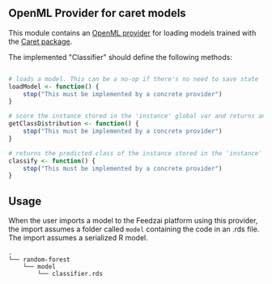OpenML Provider for caret models
------------------------------------------------------------

This module contains an [OpenML provider](https://github.com/feedzai/feedzai-openml) for loading models trained with the [Caret package](http://caret.r-forge.r-project.org/).

The implemented "Classifier" should define the following methods: 

```r

# loads a model. This can be a no-op if there's no need to save state  
loadModel <- function() {
    stop("This must be implemented by a concrete provider")
}

# score the instance stored in the 'instance' global var and returns an array with the probability for each of the classes
getClassDistribution <- function() {
    stop("This must be implemented by a concrete provider")
}

# returns the predicted class of the instance stored in the 'instance' global var
classify <- function() {
    stop("This must be implemented by a concrete provider")
}
``` 

## Usage

When the user imports a model to the Feedzai platform using this provider, the import assumes a folder called ```model``` containing the code in an .rds file.
The import assumes a serialized R model.

    .
    └── random-forest
        └── model
            └── classifier.rds
